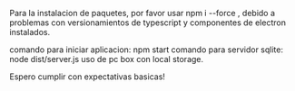 Para la instalacion de paquetes, por favor usar npm i --force , debido a problemas con versionamientos de typescript y componentes de electron instalados.

comando para iniciar aplicacion: npm start
comando para servidor sqlite: node dist/server.js
uso de pc box con local storage.

Espero cumplir con expectativas basicas!